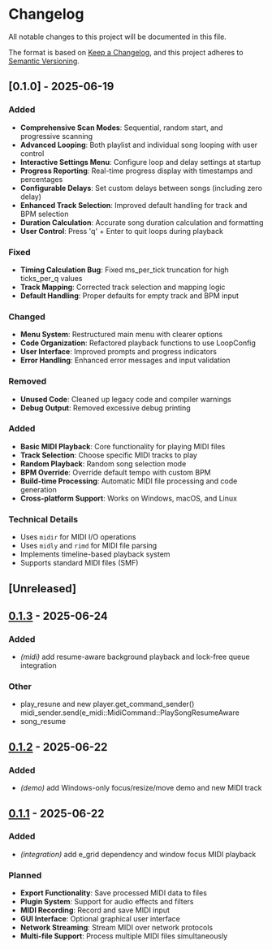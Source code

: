 # Changelog

All notable changes to this project will be documented in this file.

The format is based on [Keep a Changelog](https://keepachangelog.com/en/1.0.0/),
and this project adheres to [Semantic Versioning](https://semver.org/spec/v2.0.0.html).

## [0.1.0] - 2025-06-19

### Added
- **Comprehensive Scan Modes**: Sequential, random start, and progressive scanning
- **Advanced Looping**: Both playlist and individual song looping with user control
- **Interactive Settings Menu**: Configure loop and delay settings at startup
- **Progress Reporting**: Real-time progress display with timestamps and percentages
- **Configurable Delays**: Set custom delays between songs (including zero delay)
- **Enhanced Track Selection**: Improved default handling for track and BPM selection
- **Duration Calculation**: Accurate song duration calculation and formatting
- **User Control**: Press 'q' + Enter to quit loops during playback

### Fixed
- **Timing Calculation Bug**: Fixed ms_per_tick truncation for high ticks_per_q values
- **Track Mapping**: Corrected track selection and mapping logic
- **Default Handling**: Proper defaults for empty track and BPM input

### Changed
- **Menu System**: Restructured main menu with clearer options
- **Code Organization**: Refactored playback functions to use LoopConfig
- **User Interface**: Improved prompts and progress indicators
- **Error Handling**: Enhanced error messages and input validation

### Removed
- **Unused Code**: Cleaned up legacy code and compiler warnings
- **Debug Output**: Removed excessive debug printing

### Added
- **Basic MIDI Playback**: Core functionality for playing MIDI files
- **Track Selection**: Choose specific MIDI tracks to play
- **Random Playback**: Random song selection mode
- **BPM Override**: Override default tempo with custom BPM
- **Build-time Processing**: Automatic MIDI file processing and code generation
- **Cross-platform Support**: Works on Windows, macOS, and Linux

### Technical Details
- Uses `midir` for MIDI I/O operations
- Uses `midly` and `rimd` for MIDI file parsing
- Implements timeline-based playback system
- Supports standard MIDI files (SMF)

## [Unreleased]

## [0.1.3](https://github.com/davehorner/e_midi/compare/v0.1.2...v0.1.3) - 2025-06-24

### Added

- *(midi)* add resume-aware background playback and lock-free queue integration

### Other

- play_resune and new player.get_command_sender() midi_sender.send(e_midi::MidiCommand::PlaySongResumeAware
- song_resume

## [0.1.2](https://github.com/davehorner/e_midi/compare/v0.1.1...v0.1.2) - 2025-06-22

### Added

- *(demo)* add Windows-only focus/resize/move demo and new MIDI track

## [0.1.1](https://github.com/davehorner/e_midi/compare/v0.1.0...v0.1.1) - 2025-06-22

### Added

- *(integration)* add e_grid dependency and window focus MIDI playback

### Planned
- **Export Functionality**: Save processed MIDI data to files
- **Plugin System**: Support for audio effects and filters
- **MIDI Recording**: Record and save MIDI input
- **GUI Interface**: Optional graphical user interface
- **Network Streaming**: Stream MIDI over network protocols
- **Multi-file Support**: Process multiple MIDI files simultaneously
